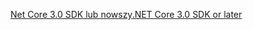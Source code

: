 [<span data-ttu-id="8c2b2-101">Net Core 3.0 SDK lub nowszy</span><span class="sxs-lookup"><span data-stu-id="8c2b2-101">.NET Core 3.0 SDK or later</span></span>](https://dotnet.microsoft.com/download/dotnet-core/3.0)
